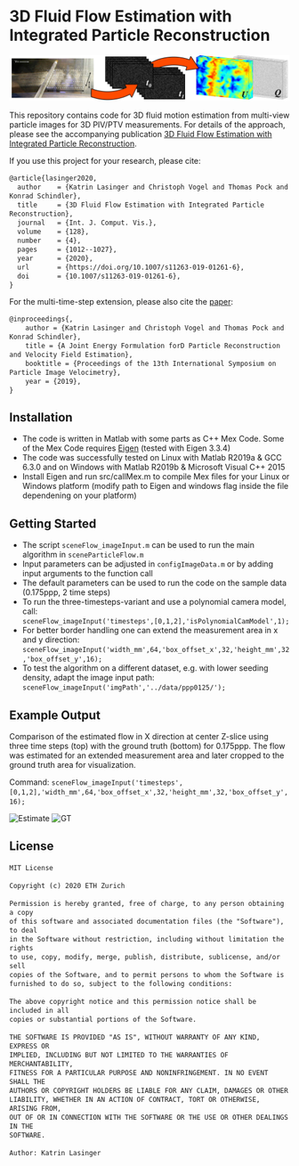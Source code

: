 # 3D Fluid Flow Estimation with Integrated Particle Reconstruction

![Pipeline](teaser.jpg)

This repository contains code for 3D fluid motion estimation from multi-view particle images for 3D PIV/PTV measurements. For details of the approach, please see the accompanying publication [3D Fluid Flow Estimation with Integrated Particle Reconstruction](https://arxiv.org/abs/1804.03037).

If you use this project for your research, please cite:

```
@article{lasinger2020,
  author    = {Katrin Lasinger and Christoph Vogel and Thomas Pock and Konrad Schindler},
  title     = {3D Fluid Flow Estimation with Integrated Particle Reconstruction},
  journal   = {Int. J. Comput. Vis.},
  volume    = {128},
  number    = {4},
  pages     = {1012--1027},
  year      = {2020},
  url       = {https://doi.org/10.1007/s11263-019-01261-6},
  doi       = {10.1007/s11263-019-01261-6},
}
```

For the multi-time-step extension, please also cite the [paper](https://ethz.ch/content/dam/ethz/special-interest/baug/igp/photogrammetry-remote-sensing-dam/documents/pdf/Papers/ISPIV2019_Lasinger.pdf):

```
@inproceedings{,
    author = {Katrin Lasinger and Christoph Vogel and Thomas Pock and Konrad Schindler},
    title = {A Joint Energy Formulation forD Particle Reconstruction and Velocity Field Estimation},
    booktitle = {Proceedings of the 13th International Symposium on Particle Image Velocimetry},
    year = {2019},    
}
```

## Installation

* The code is written in Matlab with some parts as C++ Mex Code. Some of the Mex Code requires [Eigen](http://eigen.tuxfamily.org/) (tested with Eigen 3.3.4)
* The code was successfully tested on Linux with Matlab R2019a & GCC 6.3.0 and on Windows with Matlab R2019b & Microsoft Visual C++ 2015
* Install Eigen and run src/callMex.m to compile Mex files for your Linux or Windows platform (modify path to Eigen and windows flag inside the file dependening on your platform)  

## Getting Started

* The script ```sceneFlow_imageInput.m``` can be used to run the main algorithm in ```sceneParticleFlow.m```
* Input parameters can be adjusted in ```configImageData.m``` or by adding input arguments to the function call
* The default parameters can be used to run the code on the sample data (0.175ppp, 2 time steps)
* To run the three-timesteps-variant and use a polynomial camera model, call:  
```sceneFlow_imageInput('timesteps',[0,1,2],'isPolynomialCamModel',1);```
* For better border handling one can extend the measurement area in x and y direction:
```sceneFlow_imageInput('width_mm',64,'box_offset_x',32,'height_mm',32,'box_offset_y',16);```
* To test the algorithm on a different dataset, e.g. with lower seeding density, adapt the image input path:
```sceneFlow_imageInput('imgPath','../data/ppp0125/');```

## Example Output

Comparison of the estimated flow in X direction at center Z-slice using three time steps (top) with the ground truth (bottom) for 0.175ppp.
The flow was estimated for an extended measurement area and later cropped to the ground truth area for visualization.

Command: ```sceneFlow_imageInput('timesteps',[0,1,2],'width_mm',64,'box_offset_x',32,'height_mm',32,'box_offset_y',16);``` 

![Estimate](est.png) ![GT](gt.png)

## License

```
MIT License

Copyright (c) 2020 ETH Zurich

Permission is hereby granted, free of charge, to any person obtaining a copy
of this software and associated documentation files (the "Software"), to deal
in the Software without restriction, including without limitation the rights
to use, copy, modify, merge, publish, distribute, sublicense, and/or sell
copies of the Software, and to permit persons to whom the Software is
furnished to do so, subject to the following conditions:

The above copyright notice and this permission notice shall be included in all
copies or substantial portions of the Software.

THE SOFTWARE IS PROVIDED "AS IS", WITHOUT WARRANTY OF ANY KIND, EXPRESS OR
IMPLIED, INCLUDING BUT NOT LIMITED TO THE WARRANTIES OF MERCHANTABILITY,
FITNESS FOR A PARTICULAR PURPOSE AND NONINFRINGEMENT. IN NO EVENT SHALL THE
AUTHORS OR COPYRIGHT HOLDERS BE LIABLE FOR ANY CLAIM, DAMAGES OR OTHER
LIABILITY, WHETHER IN AN ACTION OF CONTRACT, TORT OR OTHERWISE, ARISING FROM,
OUT OF OR IN CONNECTION WITH THE SOFTWARE OR THE USE OR OTHER DEALINGS IN THE
SOFTWARE.

Author: Katrin Lasinger
```
